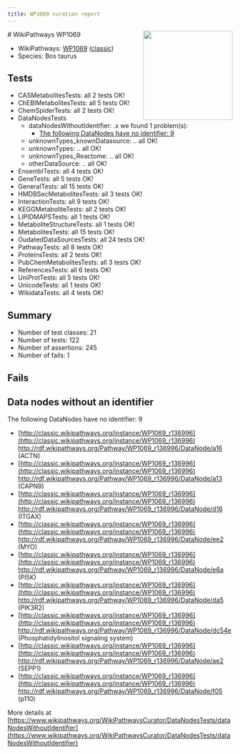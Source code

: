```yaml
---
title: WP1069 curation report
---
```


<img style="float: right; width: 200px" src="https://upload.wikimedia.org/wikipedia/commons/thumb/8/83/Wplogo_with_text_500.png/640px-Wplogo_with_text_500.png" />
# WikiPathways WP1069

* WikiPathways: [WP1069](https://wikipathways.org/pathways/WP1069) ([classic](https://classic.wikipathways.org/instance/WP1069))
* Species: Bos taurus
## Tests
* CASMetabolitesTests: all 2 tests OK!
* ChEBIMetabolitesTests: all 5 tests OK!
* ChemSpiderTests: all 2 tests OK!
* DataNodesTests
    * dataNodesWithoutIdentifier: .x we found 1 problem(s):
        * [The following DataNodes have no identifier: 9](#d2d32fa8)
    * unknownTypes_knownDatasource: .. all OK!
    * unknownTypes: .. all OK!
    * unknownTypes_Reactome: .. all OK!
    * otherDataSource: .. all OK!
* EnsemblTests: all 4 tests OK!
* GeneTests: all 5 tests OK!
* GeneralTests: all 15 tests OK!
* HMDBSecMetabolitesTests: all 3 tests OK!
* InteractionTests: all 9 tests OK!
* KEGGMetaboliteTests: all 2 tests OK!
* LIPIDMAPSTests: all 1 tests OK!
* MetaboliteStructureTests: all 1 tests OK!
* MetabolitesTests: all 15 tests OK!
* OudatedDataSourcesTests: all 24 tests OK!
* PathwayTests: all 8 tests OK!
* ProteinsTests: all 2 tests OK!
* PubChemMetabolitesTests: all 3 tests OK!
* ReferencesTests: all 6 tests OK!
* UniProtTests: all 5 tests OK!
* UnicodeTests: all 1 tests OK!
* WikidataTests: all 4 tests OK!


## Summary

* Number of test classes: 21
* Number of tests: 122
* Number of assertions: 245
* Number of fails: 1

## Fails

<a name="d2d32fa8" />

## Data nodes without an identifier

The following DataNodes have no identifier: 9

* [http://classic.wikipathways.org/instance/WP1069_r136996](http://classic.wikipathways.org/instance/WP1069_r136996) http://rdf.wikipathways.org/Pathway/WP1069_r136996/DataNode/a16 (ACTN)
* [http://classic.wikipathways.org/instance/WP1069_r136996](http://classic.wikipathways.org/instance/WP1069_r136996) http://rdf.wikipathways.org/Pathway/WP1069_r136996/DataNode/a13 (CAPN9)
* [http://classic.wikipathways.org/instance/WP1069_r136996](http://classic.wikipathways.org/instance/WP1069_r136996) http://rdf.wikipathways.org/Pathway/WP1069_r136996/DataNode/d16 (ITGAX)
* [http://classic.wikipathways.org/instance/WP1069_r136996](http://classic.wikipathways.org/instance/WP1069_r136996) http://rdf.wikipathways.org/Pathway/WP1069_r136996/DataNode/ee2 (MYO)
* [http://classic.wikipathways.org/instance/WP1069_r136996](http://classic.wikipathways.org/instance/WP1069_r136996) http://rdf.wikipathways.org/Pathway/WP1069_r136996/DataNode/e6a (PI5K)
* [http://classic.wikipathways.org/instance/WP1069_r136996](http://classic.wikipathways.org/instance/WP1069_r136996) http://rdf.wikipathways.org/Pathway/WP1069_r136996/DataNode/da5 (PIK3R2)
* [http://classic.wikipathways.org/instance/WP1069_r136996](http://classic.wikipathways.org/instance/WP1069_r136996) http://rdf.wikipathways.org/Pathway/WP1069_r136996/DataNode/dc54e (Phosphatidylinositol
signaling system)
* [http://classic.wikipathways.org/instance/WP1069_r136996](http://classic.wikipathways.org/instance/WP1069_r136996) http://rdf.wikipathways.org/Pathway/WP1069_r136996/DataNode/ae2 (SEPP1)
* [http://classic.wikipathways.org/instance/WP1069_r136996](http://classic.wikipathways.org/instance/WP1069_r136996) http://rdf.wikipathways.org/Pathway/WP1069_r136996/DataNode/f05 (p110)


More details at [https://www.wikipathways.org/WikiPathwaysCurator/DataNodesTests/dataNodesWithoutIdentifier](https://www.wikipathways.org/WikiPathwaysCurator/DataNodesTests/dataNodesWithoutIdentifier)

